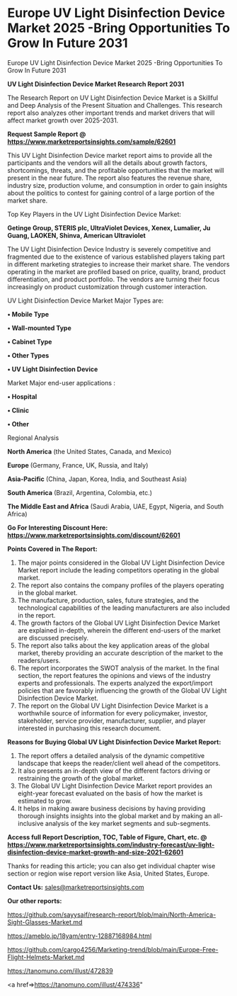 # Europe UV Light Disinfection Device Market 2025 -Bring Opportunities To Grow In Future 2031
Europe UV Light Disinfection Device Market 2025 -Bring Opportunities To Grow In Future 2031

<strong>UV Light Disinfection Device Market Research Report 2031</strong>

The Research Report on UV Light Disinfection Device Market is a Skillful and Deep Analysis of the Present Situation and Challenges. This research report also analyzes other important trends and market drivers that will affect market growth over 2025-2031.

<strong>Request Sample Report @ <a href=https://www.marketreportsinsights.com/sample/62601>https://www.marketreportsinsights.com/sample/62601</a></strong>

This UV Light Disinfection Device market report aims to provide all the participants and the vendors will all the details about growth factors, shortcomings, threats, and the profitable opportunities that the market will present in the near future. The report also features the revenue share, industry size, production volume, and consumption in order to gain insights about the politics to contest for gaining control of a large portion of the market share.

Top Key Players in the UV Light Disinfection Device Market:

<strong>Getinge Group, STERIS plc, UltraViolet Devices, Xenex, Lumalier, Ju Guang, LAOKEN, Shinva, American Ultraviolet</strong>

The UV Light Disinfection Device Industry is severely competitive and fragmented due to the existence of various established players taking part in different marketing strategies to increase their market share. The vendors operating in the market are profiled based on price, quality, brand, product differentiation, and product portfolio. The vendors are turning their focus increasingly on product customization through customer interaction.

UV Light Disinfection Device Market Major Types are:

<strong>• Mobile Type

• Wall-mounted Type

• Cabinet Type

• Other Types

• UV Light Disinfection Device</strong>

Market Major end-user applications :

<strong>• Hospital

• Clinic

• Other</strong>

Regional Analysis

</u><strong><b>North America</b></strong> (the United States, Canada, and Mexico)

<strong><b>Europe </b></strong>(Germany, France, UK, Russia, and Italy)

<strong><b>Asia-Pacific</b></strong> (China, Japan, Korea, India, and Southeast Asia)

<strong><b>South America</b></strong> (Brazil, Argentina, Colombia, etc.)

<strong><b>The Middle East and Africa</b></strong> (Saudi Arabia, UAE, Egypt, Nigeria, and South Africa)

<strong>Go For Interesting Discount Here: <a href=https://www.marketreportsinsights.com/discount/62601>https://www.marketreportsinsights.com/discount/62601</a></strong>

<strong>Points Covered in The Report:</strong>
<ol>
  <li>The major points considered in the Global UV Light Disinfection Device Market report include the leading competitors operating in the global market.</li>
  <li>The report also contains the company profiles of the players operating in the global market.</li>
  <li>The manufacture, production, sales, future strategies, and the technological capabilities of the leading manufacturers are also included in the report.</li>
  <li>The growth factors of the Global UV Light Disinfection Device Market are explained in-depth, wherein the different end-users of the market are discussed precisely.</li>
  <li>The report also talks about the key application areas of the global market, thereby providing an accurate description of the market to the readers/users.</li>
  <li>The report incorporates the SWOT analysis of the market. In the final section, the report features the opinions and views of the industry experts and professionals. The experts analyzed the export/import policies that are favorably influencing the growth of the Global UV Light Disinfection Device Market.</li>
  <li>The report on the Global UV Light Disinfection Device Market is a worthwhile source of information for every policymaker, investor, stakeholder, service provider, manufacturer, supplier, and player interested in purchasing this research document.</li>
</ol>
<strong>Reasons for Buying Global UV Light Disinfection Device Market Report:</strong>

<ol>
  <li>The report offers a detailed analysis of the dynamic competitive landscape that keeps the reader/client well ahead of the competitors.</li>
  <li>It also presents an in-depth view of the different factors driving or restraining the growth of the global market.</li>
  <li>The Global UV Light Disinfection Device Market report provides an eight-year forecast evaluated on the basis of how the market is estimated to grow.</li>
  <li>It helps in making aware business decisions by having providing thorough insights insights into the global market and by making an all-inclusive analysis of the key market segments and sub-segments.</li>
</ol>
<strong>Access full Report Description, TOC, Table of Figure, Chart, etc. @ <a href=https://www.marketreportsinsights.com/industry-forecast/uv-light-disinfection-device-market-growth-and-size-2021-62601>https://www.marketreportsinsights.com/industry-forecast/uv-light-disinfection-device-market-growth-and-size-2021-62601</a></strong>


Thanks for reading this article; you can also get individual chapter wise section or region wise report version like Asia, United States, Europe.

<strong>Contact Us:</strong>
sales@marketreportsinsights.com

<strong>Our other reports:</strong>

<a href=https://github.com/sayysaif/research-report/blob/main/North-America-Sight-Glasses-Market.md>https://github.com/sayysaif/research-report/blob/main/North-America-Sight-Glasses-Market.md</a>

<a href=https://ameblo.jp/18yam/entry-12887168984.html>https://ameblo.jp/18yam/entry-12887168984.html</a>

<a href=https://github.com/cargo4256/Marketing-trend/blob/main/Europe-Free-Flight-Helmets-Market.md>https://github.com/cargo4256/Marketing-trend/blob/main/Europe-Free-Flight-Helmets-Market.md</a>

<a href=https://tanomuno.com/illust/472839>https://tanomuno.com/illust/472839</a>

<a href=>https://tanomuno.com/illust/474336</a>"
